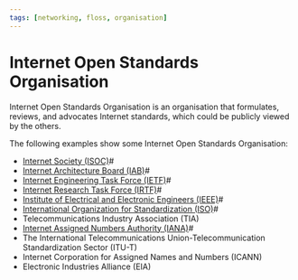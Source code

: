 ```yaml
---
tags: [networking, floss, organisation]
---
```


# Internet Open Standards Organisation

Internet Open Standards Organisation is an organisation that formulates,
reviews, and advocates Internet standards, which could be publicly viewed by the
others.

The following examples show some Internet Open Standards Organisation:
- [Internet Society (ISOC)](202210010831.md)#
- [Internet Architecture Board (IAB)](202210010835.md)#
- [Internet Engineering Task Force (IETF)](202210010845.md)#
- [Internet Research Task Force (IRTF)](202210010850.md)#
- [Institute of Electrical and Electronic Engineers (IEEE)](202210010828.md)#
- [International Organization for Standardization (ISO)](202210010830.md)#
- Telecommunications Industry Association (TIA)
- [Internet Assigned Numbers Authority (IANA)](202210010901.md)#
- The International Telecommunications Union-Telecommunication Standardization
  Sector (ITU-T)
- Internet Corporation for Assigned Names and Numbers (ICANN)
- Electronic Industries Alliance (EIA)
